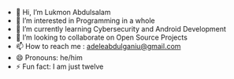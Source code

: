 - 👋 Hi, I’m Lukmon Abdulsalam
- 👀 I’m interested in Programming in a whole
- 🌱 I’m currently learning Cybersecurity and Android Development
- 💞️ I’m looking to collaborate on Open Source Projects
- 📫 How to reach me : adeleabdulganiu@gmail.com
- 😄 Pronouns: he/him
- ⚡ Fun fact: I am just twelve

<!---
Adele583/Adele583 is a ✨ special ✨ repository because its `README.md` (this file) appears on your GitHub profile.
You can click the Preview link to take a look at your changes.
--->
